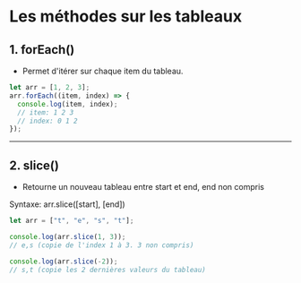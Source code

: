# Les méthodes sur les tableaux

## 1. forEach()
- Permet d'itérer sur chaque item du tableau.
```js
let arr = [1, 2, 3];
arr.forEach((item, index) => {
  console.log(item, index); 
  // item: 1 2 3 
  // index: 0 1 2
});
```
---

## 2. slice()
- Retourne un nouveau tableau entre start et end, end non compris

Syntaxe: arr.slice([start], [end])
```js
let arr = ["t", "e", "s", "t"];

console.log(arr.slice(1, 3)); 
// e,s (copie de l'index 1 à 3. 3 non compris)

console.log(arr.slice(-2)); 
// s,t (copie les 2 dernières valeurs du tableau)

```
